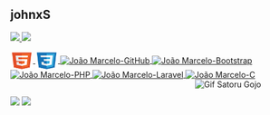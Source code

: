 ## johnxS
 <div>
  <a href="https://github.com/JoaoMarceloCassavara">
  <img height="180em" src="https://github-readme-stats.vercel.app/api?username=JoaoMarceloCassavara&show_icons=true&theme=holi&include_all_commits=true&count_private=true"/>
  <img height="180em" src="https://github-readme-stats.vercel.app/api/top-langs/?username=JoaoMarceloCassavara&layout=compact&langs_count=16&theme=holi"/>
</div>
<div style="display: inline_block"><br>
   <img align="center" alt="João Marcelo-HTML" height="30" width="40" src="https://raw.githubusercontent.com/devicons/devicon/master/icons/html5/html5-original.svg">
  <img align="center" alt="João Marceloo-CSS" height="30" width="40" src="https://raw.githubusercontent.com/devicons/devicon/master/icons/css3/css3-original.svg">
  <img align="center" alt="João Marcelo-GitHub" height="30" width="40" src="https://cdn.jsdelivr.net/gh/devicons/devicon/icons/javascript/javascript-original.svg">
  <img align="center" alt="João Marcelo-Bootstrap" height="30" width="40" src="https://cdn.jsdelivr.net/gh/devicons/devicon/icons/bootstrap/bootstrap-original.svg">
  <img align="center" alt="João Marcelo-PHP" height="30" width="40" src="https://cdn.jsdelivr.net/gh/devicons/devicon/icons/php/php-original.svg">
  <img align="center" alt="João Marcelo-Laravel" height="30" width="40" src="https://cdn.jsdelivr.net/gh/devicons/devicon/icons/laravel/laravel-plain-wordmark.svg">
  <img align="center" alt="João Marcelo-C" height="30" width="40" src="https://cdn.jsdelivr.net/gh/devicons/devicon/icons/c/c-original.svg" />
 <img align="right" alt="Gif Satoru Gojo" height="168" width="178"  src="https://media1.tenor.com/m/XNNEaoIVE3kAAAAd/gojo-eyes-jjk-shibuya.gif">
  
</div>
  
  ##
 
<div> 
 <a href="https://www.instagram.com/joao.marcelo29/" target="_blank"><img src="https://img.shields.io/badge/-Instagram-%23E4405F?style=for-the-badge&logo=instagram&logoColor=white" target="_blank"></a>
 	<a href="https://www.twitch.tv/johnxs10" target="_blank"><img src="https://img.shields.io/badge/Twitch-9146FF?style=for-the-badge&logo=twitch&logoColor=white" target="_blank"></a>
</div>

